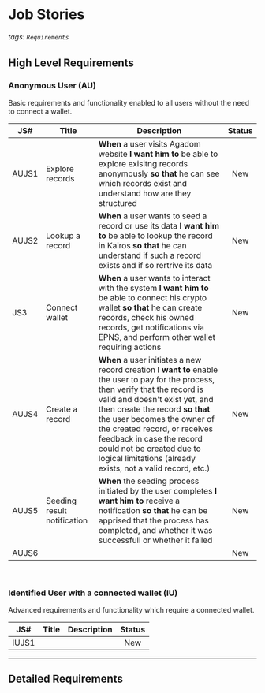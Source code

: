 # Job Stories

###### tags: `Requirements`

## High Level Requirements

### Anonymous User (AU)

Basic requirements and functionality enabled to all users without the need to connect a wallet.

| JS# | Title | Description | Status |
| --- | ----- | ----------- |:------:|
| AUJS1 | Explore records | **When** a user visits Agadom website **I want him to** be able to explore exisitng records anonymously **so that** he can see which records exist and understand how are they structured | New |
| AUJS2 | Lookup a record | **When** a user wants to seed a record or use its data **I want him to** be able to lookup the record in Kairos **so that** he can understand if such a record exists and if so rertrive its data | New |
| JS3 | Connect wallet | **When** a user wants to interact with the system **I want him to** be able to connect his crypto wallet **so that** he can create records, check his owned records, get notifications via EPNS, and perform other wallet requiring actions |  New |
| AUJS4 | Create a record | **When** a user initiates a new record creation **I want to** enable the user to pay for the process, then verify that the record is valid and doesn't exist yet, and then create the record **so that** the user becomes the owner of the created record, or receives feedback in case the record could not be created due to logical limitations (already exists, not a valid record, etc.) | New |
| AUJS5 | Seeding result notification | **When** the seeding process initiated by the user completes **I want him to** receive a notification **so that** he can be apprised that the process has completed, and whether it was successfull or whether it failed | New |
| AUJS6 | | | New |

&nbsp;

### Identified User with a connected wallet (IU)

Advanced requirements and functionality which require a connected wallet.

| JS# | Title | Description | Status |
| --- | ----- | ----------- |:------:|
| IUJS1 | | | New |

---

## Detailed Requirements

